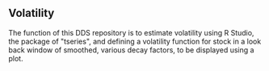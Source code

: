 ## Volatility
The function of this DDS repository is to estimate volatility using R Studio, the package of "tseries", and defining a volatility function for stock in a look back window of smoothed, various decay factors, to be displayed using a plot.  
